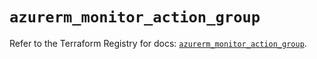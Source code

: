 # `azurerm_monitor_action_group`

Refer to the Terraform Registry for docs: [`azurerm_monitor_action_group`](https://registry.terraform.io/providers/hashicorp/azurerm/4.47.0/docs/resources/monitor_action_group).
